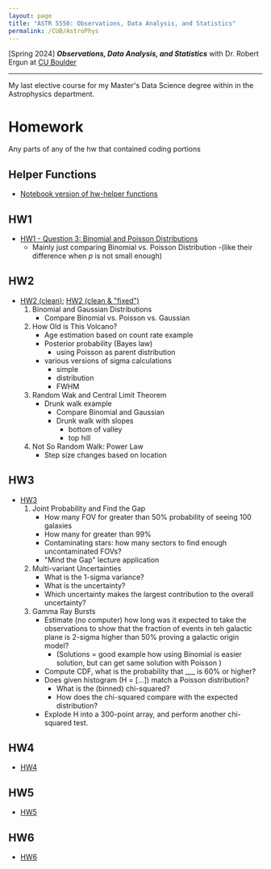 ```yaml
---
layout: page
title: "ASTR 5550: Observations, Data Analysis, and Statistics"
permalink: /CUB/AstroPhys
---
```


[Spring 2024] ***Observations, Data Analysis, and Statistics*** with Dr. Robert Ergun at [CU Boulder](../../CUB.md)

---

My last elective course for my Master's Data Science degree within in the Astrophysics department.


# Homework

Any parts of any of the hw that contained coding portions

## Helper Functions
- [Notebook version of hw-helper functions](HW/hw_helper_func2.html)

## HW1
- [HW1 - Question 3: Binomial and Poisson Distributions](HW/hw1/hw1.html)
    - Mainly just comparing Binomial vs. Poisson Distribution 
        -(like their difference when *p* is not small enough)

## HW2
- [HW2 (clean)](HW/hw2/hw2-clean.html); [HW2 (clean & "fixed")](HW/hw2/hw2-clean-fixed.html)
    1. Binomial and Gaussian Distributions
        - Compare Binomial vs. Poisson vs. Gaussian
    2. How Old is This Volcano?
        - Age estimation based on count rate example
        - Posterior probability (Bayes law)
            - using Poisson as parent distribution
        - various versions of sigma calculations
            - simple
            - distribution
            - FWHM
    3. Random Wak and Central Limit Theorem
        - Drunk walk example
            - Compare Binomial and Gaussian
            - Drunk walk with slopes
                - bottom of valley
                - top hill
    4. Not So Random Walk: Power Law
        - Step size changes based on location


## HW3
- [HW3](HW/hw3/hw3.html)
    1. Joint Probability and Find the Gap
        - How many FOV for greater than 50% probability of seeing 100 galaxies 
        - How many for greater than 99%
        - Contaminating stars: how many sectors to find enough uncontaminated FOVs?
        - "Mind the Gap" lecture application
    2. Multi-variant Uncertainties
        - What is the 1-sigma variance?
        - What is the uncertainty?
        - Which uncertainty makes the largest contribution to the overall uncertainty?
    3. Gamma Ray Bursts
        - Estimate (no computer) how long was it expected to take the observations to show that the fraction of events in teh galactic plane is 2-sigma higher than 50% proving a galactic origin model?
            - (Solutions = good example how using Binomial is easier solution, but can get same solution with Poisson )
        - Compute CDF, what is the probability that ___ is 60% or higher?
        - Does given histogram (H = [...]) match a Poisson distribution?
            - What is the (binned) chi-squared?
            - How does the chi-squared compare with the expected distribution?
        - Explode H into a 300-point array, and perform another chi-squared test.

## HW4
- [HW4](HW/hw4/hw4.html)

## HW5
- [HW5](HW/hw5/hw5.html)

## HW6
- [HW6](HW/hw6/hw6.html)